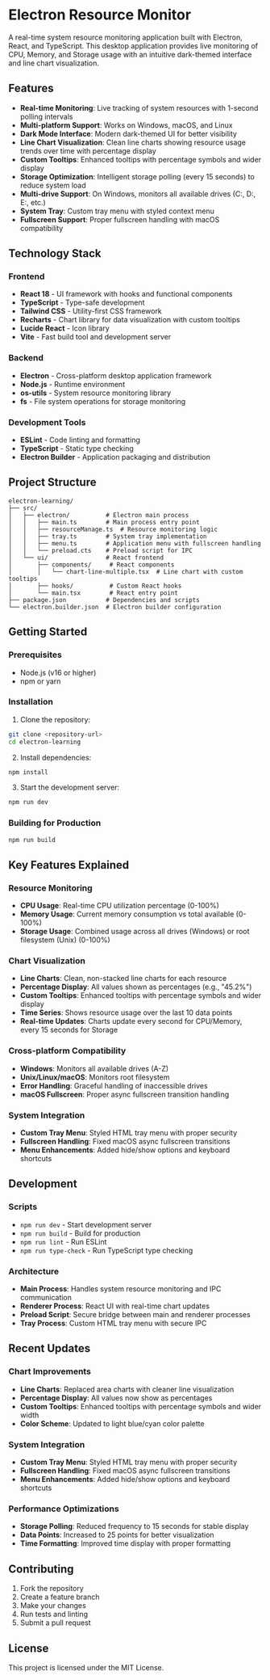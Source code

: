 # Electron Resource Monitor

A real-time system resource monitoring application built with Electron, React, and TypeScript. This desktop application provides live monitoring of CPU, Memory, and Storage usage with an intuitive dark-themed interface and line chart visualization.

## Features

- **Real-time Monitoring**: Live tracking of system resources with 1-second polling intervals
- **Multi-platform Support**: Works on Windows, macOS, and Linux
- **Dark Mode Interface**: Modern dark-themed UI for better visibility
- **Line Chart Visualization**: Clean line charts showing resource usage trends over time with percentage display
- **Custom Tooltips**: Enhanced tooltips with percentage symbols and wider display
- **Storage Optimization**: Intelligent storage polling (every 15 seconds) to reduce system load
- **Multi-drive Support**: On Windows, monitors all available drives (C:, D:, E:, etc.)
- **System Tray**: Custom tray menu with styled context menu
- **Fullscreen Support**: Proper fullscreen handling with macOS compatibility

## Technology Stack

### Frontend

- **React 18** - UI framework with hooks and functional components
- **TypeScript** - Type-safe development
- **Tailwind CSS** - Utility-first CSS framework
- **Recharts** - Chart library for data visualization with custom tooltips
- **Lucide React** - Icon library
- **Vite** - Fast build tool and development server

### Backend

- **Electron** - Cross-platform desktop application framework
- **Node.js** - Runtime environment
- **os-utils** - System resource monitoring library
- **fs** - File system operations for storage monitoring

### Development Tools

- **ESLint** - Code linting and formatting
- **TypeScript** - Static type checking
- **Electron Builder** - Application packaging and distribution

## Project Structure

```
electron-learning/
├── src/
│   ├── electron/          # Electron main process
│   │   ├── main.ts        # Main process entry point
│   │   ├── resourceManage.ts  # Resource monitoring logic
│   │   ├── tray.ts        # System tray implementation
│   │   ├── menu.ts        # Application menu with fullscreen handling
│   │   └── preload.cts    # Preload script for IPC
│   └── ui/                # React frontend
│       ├── components/     # React components
│       │   └── chart-line-multiple.tsx  # Line chart with custom tooltips
│       ├── hooks/          # Custom React hooks
│       └── main.tsx        # React entry point
├── package.json           # Dependencies and scripts
└── electron.builder.json  # Electron builder configuration
```

## Getting Started

### Prerequisites

- Node.js (v16 or higher)
- npm or yarn

### Installation

1. Clone the repository:

```bash
git clone <repository-url>
cd electron-learning
```

2. Install dependencies:

```bash
npm install
```

3. Start the development server:

```bash
npm run dev
```

### Building for Production

```bash
npm run build
```

## Key Features Explained

### Resource Monitoring

- **CPU Usage**: Real-time CPU utilization percentage (0-100%)
- **Memory Usage**: Current memory consumption vs total available (0-100%)
- **Storage Usage**: Combined usage across all drives (Windows) or root filesystem (Unix) (0-100%)

### Chart Visualization

- **Line Charts**: Clean, non-stacked line charts for each resource
- **Percentage Display**: All values shown as percentages (e.g., "45.2%")
- **Custom Tooltips**: Enhanced tooltips with percentage symbols and wider display
- **Time Series**: Shows resource usage over the last 10 data points
- **Real-time Updates**: Charts update every second for CPU/Memory, every 15 seconds for Storage

### Cross-platform Compatibility

- **Windows**: Monitors all available drives (A-Z)
- **Unix/Linux/macOS**: Monitors root filesystem
- **Error Handling**: Graceful handling of inaccessible drives
- **macOS Fullscreen**: Proper async fullscreen transition handling

### System Integration

- **Custom Tray Menu**: Styled HTML tray menu with proper security
- **Fullscreen Handling**: Fixed macOS async fullscreen transitions
- **Menu Enhancements**: Added hide/show options and keyboard shortcuts

## Development

### Scripts

- `npm run dev` - Start development server
- `npm run build` - Build for production
- `npm run lint` - Run ESLint
- `npm run type-check` - Run TypeScript type checking

### Architecture

- **Main Process**: Handles system resource monitoring and IPC communication
- **Renderer Process**: React UI with real-time chart updates
- **Preload Script**: Secure bridge between main and renderer processes
- **Tray Process**: Custom HTML tray menu with secure IPC

## Recent Updates

### Chart Improvements

- **Line Charts**: Replaced area charts with cleaner line visualization
- **Percentage Display**: All values now show as percentages
- **Custom Tooltips**: Enhanced tooltips with percentage symbols and wider width
- **Color Scheme**: Updated to light blue/cyan color palette

### System Integration

- **Custom Tray Menu**: Styled HTML tray menu with proper security
- **Fullscreen Handling**: Fixed macOS async fullscreen transitions
- **Menu Enhancements**: Added hide/show options and keyboard shortcuts

### Performance Optimizations

- **Storage Polling**: Reduced frequency to 15 seconds for stable display
- **Data Points**: Increased to 25 points for better visualization
- **Time Formatting**: Improved time display with proper formatting

## Contributing

1. Fork the repository
2. Create a feature branch
3. Make your changes
4. Run tests and linting
5. Submit a pull request

## License

This project is licensed under the MIT License.
